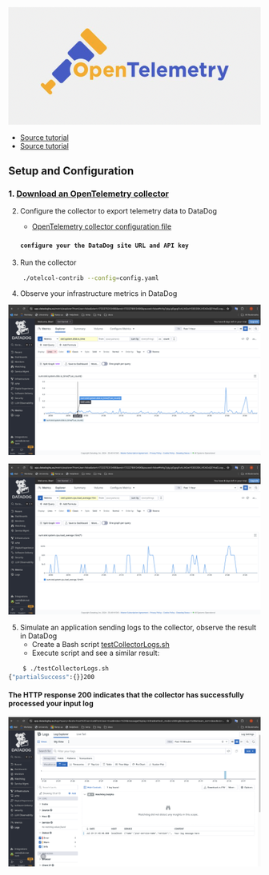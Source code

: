 <p align="left">
 <img width="600px" src="optel_logo.png" alt="qr"/>
</p>

- [Source tutorial](https://betterprogramming.pub/distributed-tracing-with-opentelemetry-and-datadog-712f8f4d520b "GitHub_Datadog")
- [Source tutorial](https://medium.com/@gerardyin/setting-up-an-opentelemetry-collector-that-exports-to-datadog-cb5d5dceadb7 "DevOpsScholl")

## Setup and Configuration
### 1. [Download an OpenTelemetry collector](https://betterprogramming.pub/distributed-tracing-with-opentelemetry-and-datadog-712f8f4d520b )

2. Configure the collector to export telemetry data to DataDog
   * [OpenTelemetry collector configuration file](config.yml)
   #### `configure your the DataDog site URL and API key`

3. Run the collector
```sh
    ./otelcol-contrib --config=config.yaml
```

4. Observe your infrastructure metrics in DataDog

<p align="left">
 <img width="700px" src="otel+datadog.png" alt="qr"/>
</p>

<p align="left">
 <img width="700px" src="otel+datadog2.png" alt="qr"/>
</p>

5. Simulate an application sending logs to the collector, observe the result in DataDog
   * Create a Bash script [testCollectorLogs.sh](testCollectorLogs.sh) 
   * Execute script and  see a similar result:

```sh
    $ ./testCollectorLogs.sh
{"partialSuccess":{}}200
```
#### The HTTP response 200 indicates that the collector has successfully processed your input log

<p align="left">
 <img width="700px" src="otel_logs.png" alt="qr"/>
</p>


